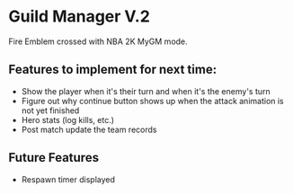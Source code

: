 # Guild Manager V.2

Fire Emblem crossed with NBA 2K MyGM mode.

## Features to implement for next time:

- Show the player when it's their turn and when it's the enemy's turn
- Figure out why continue button shows up when the attack animation is not yet finished
- Hero stats (log kills, etc.)
- Post match update the team records

## Future Features

- Respawn timer displayed
